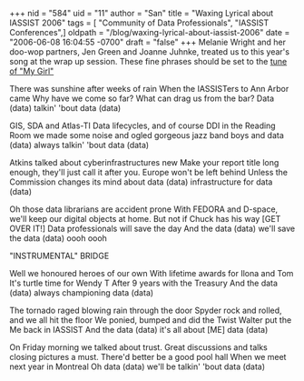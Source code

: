 +++
nid = "584"
uid = "11"
author = "San"
title = "Waxing Lyrical about IASSIST 2006"
tags = [ "Community of Data Professionals", "IASSIST Conferences",]
oldpath = "/blog/waxing-lyrical-about-iassist-2006"
date = "2006-06-08 16:04:55 -0700"
draft = "false"
+++
Melanie Wright and her doo-wop partners, Jen Green and Joanne Juhnke,
treated us to this year's song at the wrap up session. These fine
phrases should be set to the [tune of "My
Girl"](http://www.thomas-distributing.com/midi/my_girl.mid)

There was sunshine after weeks of rain When the IASSISTers to Ann Arbor
came Why have we come so far? What can drag us from the bar? Data (data)
talkin' 'bout data (data)

GIS, SDA and Atlas-TI Data lifecycles, and of course DDI in the Reading
Room we made some noise and ogled gorgeous jazz band boys and data
(data) always talkin' 'bout data (data)

Atkins talked about cyberinfrastructures new Make your report title long
enough, they'll just call it after you. Europe won't be left behind
Unless the Commission changes its mind about data (data) infrastructure
for data (data)

Oh those data librarians are accident prone With FEDORA and D-space,
we'll keep our digital objects at home. But not if Chuck has his way
[GET OVER IT!] Data professionals will save the day And the data
(data) we'll save the data (data) oooh oooh

"INSTRUMENTAL" BRIDGE

Well we honoured heroes of our own With lifetime awards for Ilona and
Tom It's turtle time for Wendy T After 9 years with the Treasury And
the data (data) always championing data (data)

The tornado raged blowing rain through the door Spyder rock and rolled,
and we all hit the floor We ponied, bumped and did the Twist Walter put
the Me back in IASSIST And the data (data) it's all about [ME] data
(data)

On Friday morning we talked about trust. Great discussions and talks
closing pictures a must. There'd better be a good pool hall When we
meet next year in Montreal Oh data (data) we'll be talkin' 'bout data
(data)
